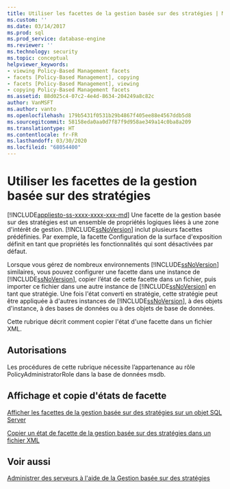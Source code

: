 ```yaml
---
title: Utiliser les facettes de la gestion basée sur des stratégies | Microsoft Docs
ms.custom: ''
ms.date: 03/14/2017
ms.prod: sql
ms.prod_service: database-engine
ms.reviewer: ''
ms.technology: security
ms.topic: conceptual
helpviewer_keywords:
- viewing Policy-Based Management facets
- facets [Policy-Based Management], copying
- facets [Policy-Based Management], viewing
- copying Policy-Based Management facets
ms.assetid: 88d025c4-07c2-4e4d-8634-204249a8c82c
author: VanMSFT
ms.author: vanto
ms.openlocfilehash: 179b5431f0531b29b4867f405ee88e4567ddb5d8
ms.sourcegitcommit: 58158eda0aa0d7f87f9d958ae349a14c0ba8a209
ms.translationtype: HT
ms.contentlocale: fr-FR
ms.lasthandoff: 03/30/2020
ms.locfileid: "68054400"
---
```

# <a name="working-with-policy-based-management-facets"></a>Utiliser les facettes de la gestion basée sur des stratégies
[!INCLUDE[appliesto-ss-xxxx-xxxx-xxx-md](../../includes/appliesto-ss-xxxx-xxxx-xxx-md.md)]
  Une facette de la gestion basée sur des stratégies est un ensemble de propriétés logiques liées à une zone d'intérêt de gestion. [!INCLUDE[ssNoVersion](../../includes/ssnoversion-md.md)] inclut plusieurs facettes prédéfinies. Par exemple, la facette Configuration de la surface d'exposition définit en tant que propriétés les fonctionnalités qui sont désactivées par défaut.  
  
 Lorsque vous gérez de nombreux environnements [!INCLUDE[ssNoVersion](../../includes/ssnoversion-md.md)] similaires, vous pouvez configurer une facette dans une instance de [!INCLUDE[ssNoVersion](../../includes/ssnoversion-md.md)], copier l’état de cette facette dans un fichier, puis importer ce fichier dans une autre instance de [!INCLUDE[ssNoVersion](../../includes/ssnoversion-md.md)] en tant que stratégie. Une fois l'état converti en stratégie, cette stratégie peut être appliquée à d'autres instances de [!INCLUDE[ssNoVersion](../../includes/ssnoversion-md.md)], à des objets d'instance, à des bases de données ou à des objets de base de données.  
  
 Cette rubrique décrit comment copier l'état d'une facette dans un fichier XML.  
  
##  <a name="permissions"></a><a name="BeforeYouBegin"></a> Autorisations  
 Les procédures de cette rubrique nécessite l’appartenance au rôle PolicyAdministratorRole dans la base de données msdb.  
  
## <a name="viewing-and-copying-facet-states"></a>Affichage et copie d'états de facette  
 [Afficher les facettes de la gestion basée sur des stratégies sur un objet SQL Server](../../relational-databases/policy-based-management/view-the-policy-based-management-facets-on-a-sql-server-object.md)  
  
 [Copier un état de facette de la gestion basée sur des stratégies dans un fichier XML](../../relational-databases/policy-based-management/copy-a-policy-based-management-facet-state-to-an-xml-file.md)  
  
## <a name="see-also"></a>Voir aussi  
 [Administrer des serveurs à l'aide de la Gestion basée sur des stratégies](../../relational-databases/policy-based-management/administer-servers-by-using-policy-based-management.md)  
  
  
